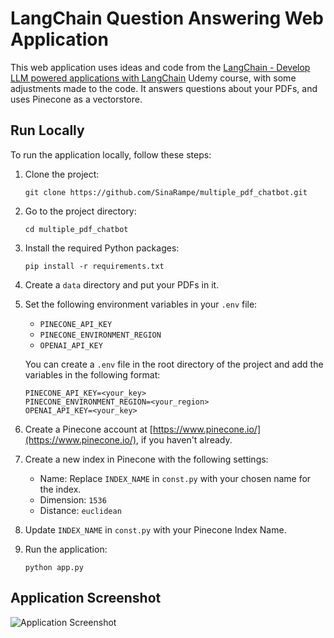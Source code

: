 # LangChain Question Answering Web Application

This web application uses ideas and code from the [LangChain - Develop LLM powered applications with LangChain](https://www.udemy.com/course/langchain/) Udemy course, with some adjustments made to the code. It answers questions about your PDFs, and uses Pinecone as a vectorstore.

## Run Locally

To run the application locally, follow these steps:

1. Clone the project:

   ```
   git clone https://github.com/SinaRampe/multiple_pdf_chatbot.git
   ```

2. Go to the project directory:

   ```
   cd multiple_pdf_chatbot
   ```

3. Install the required Python packages:

   ```
   pip install -r requirements.txt
   ```

4. Create a `data` directory and put your PDFs in it.

5. Set the following environment variables in your `.env` file:

   - `PINECONE_API_KEY`
   - `PINECONE_ENVIRONMENT_REGION`
   - `OPENAI_API_KEY`

   You can create a `.env` file in the root directory of the project and add the variables in the following format:

   ```
   PINECONE_API_KEY=<your_key>
   PINECONE_ENVIRONMENT_REGION=<your_region>
   OPENAI_API_KEY=<your_key>
   ```

6. Create a Pinecone account at [https://www.pinecone.io/](https://www.pinecone.io/), if you haven't already.

7. Create a new index in Pinecone with the following settings:

   - Name: Replace `INDEX_NAME` in `const.py` with your chosen name for the index.
   - Dimension: `1536`
   - Distance: `euclidean`

8. Update `INDEX_NAME` in `const.py` with your Pinecone Index Name.

9. Run the application:

   ```
   python app.py
   ```

## Application Screenshot

![Application Screenshot](https://github.com/SinaRampe/multiple_pdf_chatbot/blob/main/pics/app.png)
